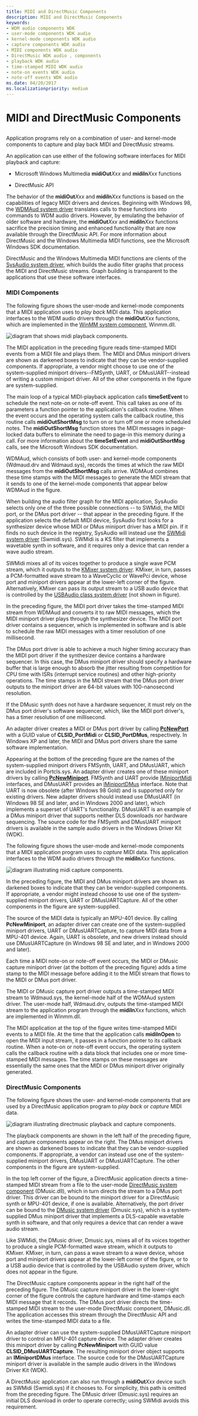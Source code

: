```yaml
---
title: MIDI and DirectMusic Components
description: MIDI and DirectMusic Components
keywords:
- WDM audio components WDK
- user-mode components WDK audio
- kernel-mode components WDK audio
- capture components WDK audio
- MIDI components WDK audio
- DirectMusic WDK audio , components
- playback WDK audio
- time-stamped MIDI WDK audio
- note-on events WDK audio
- note-off events WDK audio
ms.date: 04/20/2017
ms.localizationpriority: medium
---
```


# MIDI and DirectMusic Components


## <span id="midi_and_directmusic_components"></span><span id="MIDI_AND_DIRECTMUSIC_COMPONENTS"></span>


Application programs rely on a combination of user- and kernel-mode components to capture and play back MIDI and DirectMusic streams.

An application can use either of the following software interfaces for MIDI playback and capture:

-   Microsoft Windows Multimedia **midiOut***Xxx* and **midiIn***Xxx* functions

-   DirectMusic API

The behavior of the **midiOut***Xxx* and **midiIn***Xxx* functions is based on the capabilities of legacy MIDI drivers and devices. Beginning with Windows 98, the [WDMAud system driver](user-mode-wdm-audio-components.md#wdmaud_system_driver) translates calls to these functions into commands to WDM audio drivers. However, by emulating the behavior of older software and hardware, the **midiOut***Xxx* and **midiIn***Xxx* functions sacrifice the precision timing and enhanced functionality that are now available through the DirectMusic API. For more information about DirectMusic and the Windows Multimedia MIDI functions, see the Microsoft Windows SDK documentation.

DirectMusic and the Windows Multimedia MIDI functions are clients of the [SysAudio system driver](kernel-mode-wdm-audio-components.md#sysaudio_system_driver), which builds the audio filter graphs that process the MIDI and DirectMusic streams. Graph building is transparent to the applications that use these software interfaces.

### <span id="MIDI_Components"></span><span id="midi_components"></span><span id="MIDI_COMPONENTS"></span>MIDI Components

The following figure shows the user-mode and kernel-mode components that a MIDI application uses to *play back* MIDI data. This application interfaces to the WDM audio drivers through the **midiOut***Xxx* functions, which are implemented in the [WinMM system component](user-mode-wdm-audio-components.md#winmm_system_component), Winmm.dll.

![diagram that shows midi playback components.](images/midiplay.png)

The MIDI application in the preceding figure reads time-stamped MIDI events from a MIDI file and plays them. The MIDI and DMus miniport drivers are shown as darkened boxes to indicate that they can be vendor-supplied components. If appropriate, a vendor might choose to use one of the system-supplied miniport drivers--FMSynth, UART, or DMusUART--instead of writing a custom miniport driver. All of the other components in the figure are system-supplied.

The main loop of a typical MIDI-playback application calls **timeSetEvent** to schedule the next note-on or note-off event. This call takes as one of its parameters a function pointer to the application's callback routine. When the event occurs and the operating system calls the callback routine, this routine calls **midiOutShortMsg** to turn on or turn off one or more scheduled notes. The **midiOutShortMsg** function stores the MIDI messages in page-locked data buffers to eliminate the need to page-in this memory during a call. For more information about the **timeSetEvent** and **midiOutShortMsg** calls, see the Microsoft Windows SDK documentation.

WDMAud, which consists of both user- and kernel-mode components (Wdmaud.drv and Wdmaud.sys), records the times at which the raw MIDI messages from the **midiOutShortMsg** calls arrive. WDMAud combines these time stamps with the MIDI messages to generate the MIDI stream that it sends to one of the kernel-mode components that appear below WDMAud in the figure.

When building the audio filter graph for the MIDI application, SysAudio selects only one of the three possible connections -- to SWMidi, the MIDI port, or the DMus port driver -- that appear in the preceding figure. If the application selects the default MIDI device, SysAudio first looks for a synthesizer device whose MIDI or DMus miniport driver has a MIDI pin. If it finds no such device in the registry, SysAudio will instead use the [SWMidi system driver](kernel-mode-wdm-audio-components.md#swmidi_system_driver) (Swmidi.sys). SWMidi is a KS filter that implements a wavetable synth in software, and it requires only a device that can render a wave audio stream.

SWMidi mixes all of its voices together to produce a single wave PCM stream, which it outputs to the [KMixer system driver](kernel-mode-wdm-audio-components.md#kmixer_system_driver). KMixer, in turn, passes a PCM-formatted wave stream to a WaveCyclic or WavePci device, whose port and miniport drivers appear at the lower-left corner of the figure. Alternatively, KMixer can pass its output stream to a USB audio device that is controlled by the [USBAudio class system driver](kernel-mode-wdm-audio-components.md#usbaudio_class_system_driver) (not shown in figure).

In the preceding figure, the MIDI port driver takes the time-stamped MIDI stream from WDMAud and converts it to raw MIDI messages, which the MIDI miniport driver plays through the synthesizer device. The MIDI port driver contains a sequencer, which is implemented in software and is able to schedule the raw MIDI messages with a timer resolution of one millisecond.

The DMus port driver is able to achieve a much higher timing accuracy than the MIDI port driver if the synthesizer device contains a hardware sequencer. In this case, the DMus miniport driver should specify a hardware buffer that is large enough to absorb the jitter resulting from competition for CPU time with ISRs (interrupt service routines) and other high-priority operations. The time stamps in the MIDI stream that the DMus port driver outputs to the miniport driver are 64-bit values with 100-nanosecond resolution.

If the DMusic synth does not have a hardware sequencer, it must rely on the DMus port driver's software sequencer, which, like the MIDI port driver's, has a timer resolution of one millisecond.

An adapter driver creates a MIDI or DMus port driver by calling [**PcNewPort**](/windows-hardware/drivers/ddi/portcls/nf-portcls-pcnewport) with a GUID value of **CLSID\_PortMidi** or **CLSID\_PortDMus**, respectively. In Windows XP and later, the MIDI and DMus port drivers share the same software implementation.

Appearing at the bottom of the preceding figure are the names of the system-supplied miniport drivers FMSynth, UART, and DMusUART, which are included in Portcls.sys. An adapter driver creates one of these miniport drivers by calling [**PcNewMiniport**](/windows-hardware/drivers/ddi/portcls/nf-portcls-pcnewminiport). FMSynth and UART provide [IMiniportMidi](/windows-hardware/drivers/ddi/portcls/nn-portcls-iminiportmidi) interfaces, and DMusUART provides an [IMiniportDMus](/windows-hardware/drivers/ddi/dmusicks/nn-dmusicks-iminiportdmus) interface. Note that UART is now obsolete (after Windows 98 Gold) and is supported only for existing drivers. New adapter drivers should instead use DMusUART (in Windows 98 SE and later, and in Windows 2000 and later), which implements a superset of UART's functionality. DMusUART is an example of a DMus miniport driver that supports neither DLS downloads nor hardware sequencing. The source code for the FMSynth and DMusUART miniport drivers is available in the sample audio drivers in the Windows Driver Kit (WDK).

The following figure shows the user-mode and kernel-mode components that a MIDI application program uses to *capture* MIDI data. This application interfaces to the WDM audio drivers through the **midiIn***Xxx* functions.

![diagram illustrating midi capture components.](images/midicapt.png)

In the preceding figure, the MIDI and DMus miniport drivers are shown as darkened boxes to indicate that they can be vendor-supplied components. If appropriate, a vendor might instead choose to use one of the system-supplied miniport drivers, UART or DMusUARTCapture. All of the other components in the figure are system-supplied.

The source of the MIDI data is typically an MPU-401 device. By calling **PcNewMiniport**, an adapter driver can create one of the system-supplied miniport drivers, UART or DMusUARTCapture, to capture MIDI data from a MPU-401 device. Again, UART is obsolete, and new drivers instead should use DMusUARTCapture (in Windows 98 SE and later, and in Windows 2000 and later).

Each time a MIDI note-on or note-off event occurs, the MIDI or DMusic capture miniport driver (at the bottom of the preceding figure) adds a time stamp to the MIDI message before adding it to the MIDI stream that flows to the MIDI or DMus port driver.

The MIDI or DMusic capture port driver outputs a time-stamped MIDI stream to Wdmaud.sys, the kernel-mode half of the WDMAud system driver. The user-mode half, Wdmaud.drv, outputs the time-stamped MIDI stream to the application program through the **midiIn***Xxx* functions, which are implemented in Winmm.dll.

The MIDI application at the top of the figure writes time-stamped MIDI events to a MIDI file. At the time that the application calls **midiInOpen** to open the MIDI input stream, it passes in a function pointer to its callback routine. When a note-on or note-off event occurs, the operating system calls the callback routine with a data block that includes one or more time-stamped MIDI messages. The time stamps on these messages are essentially the same ones that the MIDI or DMus miniport driver originally generated.

### <span id="DirectMusic_Components"></span><span id="directmusic_components"></span><span id="DIRECTMUSIC_COMPONENTS"></span>DirectMusic Components

The following figure shows the user- and kernel-mode components that are used by a DirectMusic application program to *play back* or *capture* MIDI data.

![diagram illustrating directmusic playback and capture components.](images/dmusplay.png)

The playback components are shown in the left half of the preceding figure, and capture components appear on the right. The DMus miniport drivers are shown as darkened boxes to indicate that they can be vendor-supplied components. If appropriate, a vendor can instead use one of the system-supplied miniport drivers, DMusUART or DMusUARTCapture. The other components in the figure are system-supplied.

In the top left corner of the figure, a DirectMusic application directs a time-stamped MIDI stream from a file to the user-mode [DirectMusic system component](user-mode-wdm-audio-components.md#directmusic_system_component) (DMusic.dll), which in turn directs the stream to a DMus port driver. This driver can be bound to the miniport driver for a DirectMusic synth or MPU-401 device, if one is available. Alternatively, the port driver can be bound to the [DMusic system driver](kernel-mode-wdm-audio-components.md#dmusic_system_driver) (Dmusic.sys), which is a system-supplied DMus miniport driver that implements a DLS-capable wavetable synth in software, and that only requires a device that can render a wave audio stream.

Like SWMidi, the DMusic driver, Dmusic.sys, mixes all of its voices together to produce a single PCM-formatted wave stream, which it outputs to KMixer. KMixer, in turn, can pass a wave stream to a wave device, whose port and miniport drivers appear at the lower-left corner of the figure, or to a USB audio device that is controlled by the USBAudio system driver, which does not appear in the figure.

The DirectMusic capture components appear in the right half of the preceding figure. The DMusic capture miniport driver in the lower-right corner of the figure controls the capture hardware and time-stamps each MIDI message that it records. The DMus port driver directs the time-stamped MIDI stream to the user-mode DirectMusic component, DMusic.dll. The application accesses this stream through the DirectMusic API and writes the time-stamped MIDI data to a file.

An adapter driver can use the system-supplied DMusUARTCapture miniport driver to control an MPU-401 capture device. The adapter driver creates this miniport driver by calling **PcNewMiniport** with GUID value **CLSID\_DMusUARTCapture**. The resulting miniport driver object supports an **IMiniportDMus** interface. The source code for the DMusUARTCapture miniport driver is available in the sample audio drivers in the Windows Driver Kit (WDK).

A DirectMusic application can also run through a **midiOut***Xxx* device such as SWMidi (Swmidi.sys) if it chooses to. For simplicity, this path is omitted from the preceding figure. The DMusic driver (Dmusic.sys) requires an initial DLS download in order to operate correctly; using SWMidi avoids this requirement.

 

